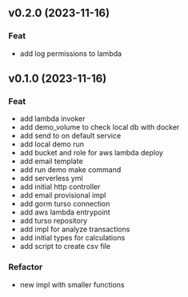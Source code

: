 ## v0.2.0 (2023-11-16)

### Feat

- add log permissions to lambda

## v0.1.0 (2023-11-16)

### Feat

- add lambda invoker
- add demo_volume to check local db with docker
- add send to on default service
- add local demo run
- add bucket and role for aws lambda deploy
- add email template
- add run demo make command
- add serverless yml
- add initial http controller
- add email provisional impl
- add gorm turso connection
- add aws lambda entrypoint
- add turso repository
- add impl for analyze transactions
- add initial types for calculations
- add script to create csv file

### Refactor

- new impl with smaller functions
